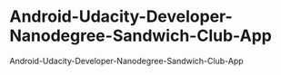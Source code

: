 # Android-Udacity-Developer-Nanodegree-Sandwich-Club-App
Android-Udacity-Developer-Nanodegree-Sandwich-Club-App
